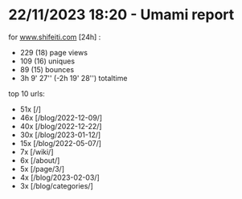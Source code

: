 # 22/11/2023 18:20 - Umami report
for www.shifeiti.com [24h] :

 - 229 (18) page views
 - 109 (16) uniques
 - 89 (15) bounces
 - 3h 9' 27'' (-2h 19' 28'') totaltime


top 10 urls:
 - 51x [/]
 - 46x [/blog/2022-12-09/]
 - 40x [/blog/2022-12-22/]
 - 30x [/blog/2023-01-12/]
 - 15x [/blog/2022-05-07/]
 - 7x [/wiki/]
 - 6x [/about/]
 - 5x [/page/3/]
 - 4x [/blog/2023-02-03/]
 - 3x [/blog/categories/]


